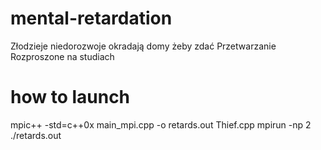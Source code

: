 # mental-retardation
Złodzieje niedorozwoje okradają domy żeby zdać Przetwarzanie Rozproszone na studiach

# how to launch

mpic++ -std=c++0x main_mpi.cpp -o retards.out Thief.cpp
mpirun -np 2 ./retards.out